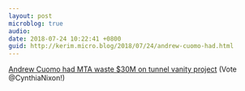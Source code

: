 ```yaml
---
layout: post
microblog: true
audio: 
date: 2018-07-24 10:22:41 +0800
guid: http://kerim.micro.blog/2018/07/24/andrew-cuomo-had.html
---
```

[Andrew Cuomo had MTA waste $30M on tunnel vanity project](https://nypost.com/2018/07/22/cuomo-had-the-mta-waste-30m-on-tunnel-vanity-project/) (Vote @CynthiaNixon!)
